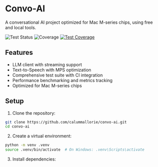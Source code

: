 # Convo-AI

A conversational AI project optimized for Mac M-series chips, using free and local tools.

![Test Status](https://github.com/calummallorie/convo-ai/actions/workflows/test.yml/badge.svg) ![Coverage](https://img.shields.io/badge/coverage-92%25-green) [![Test Coverage](https://img.shields.io/badge/coverage-92%25-green)](https://gist.github.com/CalumMallorie/0ced90b88d93397be075cdf0cbb8cf03)

## Features

- LLM client with streaming support
- Text-to-Speech with MPS optimization
- Comprehensive test suite with CI integration
- Performance benchmarking and metrics tracking
- Optimized for Mac M-series chips

## Setup

1. Clone the repository:
```bash
git clone https://github.com/calummallorie/convo-ai.git
cd convo-ai
```

2. Create a virtual environment:
```bash
python -m venv .venv
source .venv/bin/activate  # On Windows: .venv\Scripts\activate
```

3. Install dependencies:
```